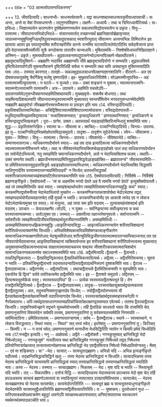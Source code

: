 +++
title = "03 आत्मत्वोपासनाधिकरणम्"

+++
13. जीवादित्यादि। साधनान्तैः- साधनपर्यवसानैः। यद्वा साधनशब्दस्साधनपरतृतीयाध्यायवाची। सः अन्तः, अन्ते वा येषां तैस्साधनान्तैः। तद्गुणसंविज्ञानः। लक्षणैः-- अध्यायैः। तथा च त्रिभिरध्यायैरित्यर्थः। सः- प्रसिध्दः। जिज्ञास्यत्वेन कारणत्वेन दुर्घर्षप्रमाणगम्यत्वेन सकलपरविद्योपास्यत्वेन च प्रकृतः। विभुः-- परमात्मा। जीवादत्यन्तभिन्नोऽभिदधे-- संसारभयार्तात् तच्छान्त्यर्थं ब्रह्मजिज्ञासोर्ब्रह्मसृज्यात् जाग्रत्स्वप्नसुषुप्तिमुग्धिप्रभृतिदुरवस्थापन्नादुपासकात् स्वशरीरभूतात् जीवात्मनः अत्यन्तभिन्नः तिमिरात्तेज इव छायाया आतप इव पापात्पुण्यमिव शरीराच्छरीरीव कान्तेः रत्नमिव घटत्वादिजातेर्घटादिरिव सर्वदावैजात्यं प्राप्त इति वेदान्तवाक्यैस्सर्वैरपि सूत्रैः कण्ठोक्त्या तात्पर्येन चाभ्यधायि। मुषिततमसि-- निश्शेषविध्वस्तनिखिलाज्ञाने। अस्मिन्-- प्रकृते। मुक्त्यर्थोपासने-- क्षुद्रफलकनामाद्युपासनेभ्योऽत्यन्तविलक्षणे मोक्षार्थोपासने। ब्रह्मदृष्ट्यादियुक्तिर्न-- अब्रह्मणि नादाविव अब्रह्मण्यपि जीवे ब्रह्मदृष्ट्यादियोगो न सम्भवति। क्षुद्रफलविषये दृष्टिविधेरुपयोगेऽपि मुक्त्यर्तोपासने दृष्टिविधिर्हि सर्वथा न सम्भवति तथा सति अयथाभूता मुक्तिस्स्यादिति भावः।तत्-- तस्मात् कारणात्। तत्वज्ञे-- सकलक्षुद्रफलसाधनवैलक्षण्यज्ञानशालिनि। वीतरागे-- अत एव दोषसप्तकयुक्तेषु त्रैवर्गिकेषु फलेषु तृष्णारहिते। इह- मुमुक्षावधिकारिविशेषे। सोऽहमस्मीत्युपास्तिः-- अहं परमात्मास्मीत्युपासनम्। न घटते-- न युज्यते। तन्न-- उक्तं शङ्कनं न युक्तम्। स्वात्मान्तरात्मनि- स्वात्मनोऽन्तरात्मनि परमात्मनि। अत्र-- उपासने। अहमिति वचसोऽपि-- उपासनसमेयेऽनुसन्धीयमानस्याहमितिशब्दस्यापि। मुख्यप्रवृत्तेः- शक्त्यैव बोधनात्। तथा चाहमित्यादिशब्दस्यापि जीवान्तरात्मभूतपरमात्मनि मुख्यत्वात् स्वन्तर्योमित्वेन भगवदनुसन्धानमेवेदमिति नाब्रह्मणि ब्रह्मदृष्टेर्वा जीवब्रह्मणोस्स्वरूपैक्यस्य वा प्रसङ्ग इति भावः॥14. वस्विन्द्रादेरित्यादि। प्रकृतिशबलितस्वान्वितेक्षा-- अचिद्विशिष्टस्वात्मविशिष्टपरमात्मोपासना। वस्विद्रादेरुपास्तौ-- मधुविद्यायामिन्द्रप्रामविद्यायाञ्च ' मध्वादिष्वसम्भवात् ' इत्याद्यधिकरणे ' प्राणस्तथानिगमात् ' इत्यधिकरणे च वस्विन्द्राद्युपास्तिप्रसङ्गे । पुरा-- प्रागेव. उक्ता। अतस्तदर्थं नाहङ्ग्रहोक्तिरित्यभिधातुं शक्यमिति भावः। शुद्धः--- प्रकृतिसंसर्गरहितः। स्वात्मा च-- जीवात्मा च। क्वचित्-- पञ्चाग्निविद्यादिभेदे। चिन्त्यः- उपास्यः. इह तु-- पञ्चाग्निविद्याभिन्नमोक्षोपायविद्यासमुदाये। तादृशा-- तादृशेन सुदेधेनेत्यर्थः। स्वेन-- जीवात्मना। युक्तः-- विशिष्टः। विभुः-- परमात्मा। चिन्त्यः-- उपास्यः। जीवशभेदे-- जीवेश्वरभेदे। व्यक्तिः-- सम्यगवभासनञ्च। व्यधिकरणपदैर्भावने स्यात्-- अहं तव दास इत्यादिरूत्या व्यधिकरणपदैर्भावने स्वात्मपरमात्मनोश्चिन्तने भवेत्। तथा च जीवेश्वरभेदाभिव्यक्तिश्चेदहङ्ग्रहोक्तेः फलं तदा व्यधिकरणपदेर्भावन एव तयोर्भेदोऽभिव्यज्ये, नतु त्वमहमिति समानाधिकरणपदैर्भावने, अतो न भेदाभिव्यक्तिश्च फलम्। तथापि-- उक्तं सम्यगेव तथापि। ब्रह्माधीनस्वरूपप्रमितिसुदृढतासिद्धयेऽहङ्ग्रहोक्तिः-- ब्रह्मपरतन्त्रं" जीवस्वरूपमिति-- या प्रमितिस्तस्यास्सुदृढतासिद्धये अहङ्ग्रहोपासनस्याभिधानम्। व्यधिकरणपदैर्भावने भेदाभिव्यक्ति सिद्धावपि जातिगुणादेरिव परमात्मपारतन्त्र्यप्रमितिदाढर्यं" न सिध्येत् अतस्तत्सिद्धयर्थं स्वशरीरकपरमात्मवाच्यहंशब्दघटितोपासनकथनमिति भावः॥15. ऐक्योपास्तावित्यादि। निर्विशेषे -- निर्विशेषे ब्रह्मण्यङ्गीकृते। ऐक्योपास्तौ -- 'त्वं वा अहमस्मि भगवो देवते अहं वै त्वमसि भगवो देवते' इत्युक्तैक्योपास्तौ। अहं त्वं त्वमहमितिमतिः कथं स्यात् - त्वमहंशब्दार्थाभावेन त्वमहमितिसामानाधिकरण्यबुद्धिः कथं" स्यात्। करकमणितद्व्योमनीत्या भेदाभेदाभिलापो मुख्योन -- करकमणिकगताकाशयोर्यथा भेदोऽभेदश्च तद्वत् त्वमहम्पदार्थयोर्भेदव्यवहारश्चेत् तर्हि मुख्यो न भवति। करकमणिकयोर्भेद एव आकाशे त्वभेद एव न त्वेकत्र भेदोऽभेदश्चेत्यमुख्य एव स्यात्। त्वं मत्तुल्यः, अहं त्वया सम इति वदताम् -- तुल्यत्वमहंत्वंशब्दार्थ इति वदताम्। उपचारः -- केवललक्षणैव।सोऽपि, । न युक्तः -- सर्वनिकृष्टस्य सर्वोत्कृष्टस्य च कथं परस्परसाम्यसम्भवः। अतोऽयुक्त एव। तस्मात् -- उक्तरीत्या पक्षान्तरेष्वनुपपत्तेः। सर्वान्तरात्मनि -- सर्वशरीरके त्वमहमित्यादिजीववाचिशब्दार्थभूतजीवान्तर्यामिणि। अयमहमितिधीः -- अयमहमितिसामानाधझिकरण्यबुद्धिः।आकृतिन्यायसिद्धा -- आकृत्यधिकरणन्यायेन शरीरवाचिशब्दानां शरीरिपर्यन्तत्वाश्रवणेनैव सिध्यति। अभिन्नविशेष्यकत्वभिन्नविशेषणकत्वाङ्गीकारेण सामानाधिकरण्यलक्षणाविरोधात् भेदश्रुत्यविरोधात् शरीरश्रुतिसिद्धजीवगतपरमात्मपारतन्त्र्याभिव्य़ञ्जनात् तत एव जीवपरयोर्भेदावसानात् आकृतिवाचिशब्दानां व्यक्तिपर्यन्तत्व इव शरीरवाचिशब्दानां शरीरिपर्यन्तत्वस्य मुख्यत्वात् अयुक्तसाम्यादिकल्पनाभावाच्च साक्षात्परमात्मवाचकस्य शब्दस्य जीवशरीरकपरमात्मवाचिशब्देन सामानाधिकरण्यकल्पनमेव सम़ञ्जसमतममिति भावः॥16. अद्वैतमित्यादि।द्वैतहानौ -- द्वैताभावे।तत्प्रतिद्वन्द्विकत्वात् -- द्वैतप्रतिद्वन्द्विकत्वात् द्वैतप्रतिकोचिकत्वादित्यर्थः। अद्वैतम् -- अद्वैतमितिवचनम्। सुवचं न भवति -- प्रतिकोचिभूतद्वैताभावे तदभावतदन्यादिरूपाद्वैतपदार्थनिरूपणं दुश्शकमिति भावः। द्वैतञ्च -- द्वैतपदवाच्यञ्च। अद्वैतगर्भम् -- अद्वैतघटितम् । तथाचाद्वैताभावे द्वैतमितिवचनमपि न सुवचमिति भावः। एकयोरेव हि द्वित्वं" वर्तते तयोरेकत्वमेव ह्यद्वैतमिति भावः। इह -- द्वैताश्रये समुदाये। तद्दितयम् -- द्वित्वाश्रयभूतमेकैकं वस्तु। स्वस्वरूपादभिन्नं" हि --- प्रत्येकं स्वस्वरूपाद्वैताश्रयभूतं हि। तेन तत्राद्वैतसिद्धिरित्यर्थः। द्वैताद्वैतञ्च -- द्वैताद्वैतपदवाच्यम्। तादृक्-- परस्परापेक्षायुक्तार्थद्वयात्मकतया द्वैताद्वैततुल्यम्। अतः, तदुभयनियमानुज्झनादेव सिध्येत् -- तयोर्द्वैताद्वैतयोरुभयस्य यौ द्वैतसापेक्षत्वाद्वैतसापेक्षत्वनियमौ तदपरित्यागादेव सिध्येत्। परस्परसापेक्षार्थद्वयसमाहारवचनेऽपि न नैरपेक्ष्यलाभः। अपि त्वर्थद्वयासाधारणस्वस्वप्रतिकोचिसापेक्षलक्षणद्वयसम्पात एवेत्यर्थः। ततश्च द्वैतञ्चाद्वैतञ्च सिध्यति। तादृषनियमोज्झाने तद्वचने सुस्थमेवोभयमपि। तर्हि द्वैतादिकं साधयतो भवतः किं तत्त्वमिति चेत् प्रमाणानुसारिणां विषयभेदेन सर्वमपि तत्त्वम्, प्रमाणाननुसारिणां तु सर्रवमप्यतत्त्वमेवेति निगमयति -- सर्वमित्यादिना। प्रमितिपरवताम् -- प्रमाणपरतन्त्राणाम्। सर्वम् -- द्वैतमद्वैतञ्च। स्थाने -- स्वस्वस्थाने, न त्वेकत्र विरुद्धत्वात्। स्थितं स्यात् -- स्थितं" सत् तत्त्वं भवेत्। इतरेषांतु -- प्रमाणाननुसारिणां तु। किञ्चित् -- किमपि। न -- न तत्त्वं भवेत्।प्रमाणाननुसरणे मानाधीना मेधसिद्धिरिति न्यायेन न किमपि प्रमेयं सिध्येदिति भावः॥17.नन्वद्वैत इत्यादि। ननु -- आक्षेपार्थः। अद्वैते --अद्वैतोक्तौ। गगनकुसुमवत् भ्रान्तिसिद्धो भेदो निषेध्योऽस्तु -- गगनकुसुमं" नास्तीत्यत्र यथा भ्रान्तिसिद्धमेव गगनकुसुमं निषिध्यते तद्वत् निषेधस्य प्रतियोगिमात्रापेक्षत्वात् तत्सत्यत्वानपेक्षणाच्च भ्रान्तिसिद्धो भेद एवाद्वैतमित्यत्र निषेध्यो निषेधप्रतियोग्यस्तु। मैवम् -- एवं मा शङ्किष्टाः। सः" -भेदः। सत्यात् -- सत्यभूताद्ब्रह्मणः। अभिन्नो यदि -- अभिन्न इत्यङ्गीकृतो यदीत्यर्थः। तद्भ्रान्तिसिद्धत्वसिद्धिर्न खलु -- तस्य भेदस्य भ्रान्तिसिद्धत्वं न सिध्यति। सत्यादभिन्नस्य तस्य भेदस्य भ्रान्तिसिद्धत्वे सत्यस्यापि भ्रान्तिसिद्धत्वं स्यात् तस्याभ्रान्तिसिद्धत्वे तस्याप्यभ्रान्तिसिद्धत्वं स्यादिति भावः। अस्य -- भेदस्य। तस्मात् -- सत्याद्ब्रह्मणः। भिन्नत्वम् -- भेदः। मृषा यदि च भवति -- मिथ्याभूतो यदि भवति। तत् -- विकल्पशिरः। दत्तोत्रं विद्धि -- सत्याद्भिन्नस्य भेदात्मकस्य प्रपञ्चस्य भेदो मृषा चेत् तर्हि प्रपञअचस्य सत्यत्वं ब्रह्मणोऽसत्यत्वं वा स्यादित्युत्तरं स्पष्टत्वात् दत्तप्रायमितिभावय। सत्यञ्चेत् -- भेदस्य सत्यब्रह्मणश्च यो भेदस्स सत्यश्चेत्। सत्यभेदोपगतिरिति --- सत्यभूतं ब्रह्म च सत्यभूततयाधुनाङ्गीकृतो भेदभेदश्चेति सत्यवस्तुद्वैधापत्तिरिति ब्रह्मणस्सद्वितीयत्वापत्तिरिति। वः -- युष्माकम्। दूरतोधावनं मुधा -- पारिप्लवकक्ष्योपक्ष्याक्रमेण बहुदूरं धावनेऽपि स्वपक्षस्थआपनाभावात् अनिष्टंसपाताच्च भवत्कल्पनं व्यर्थमनर्थसम्पादकञ्चेति भावः॥